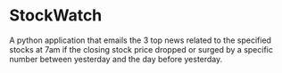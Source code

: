 # StockWatch
A python application that emails the 3 top news related to the specified stocks at 7am 
if the closing stock price dropped or surged by a specific number between yesterday and the day before yesterday.
